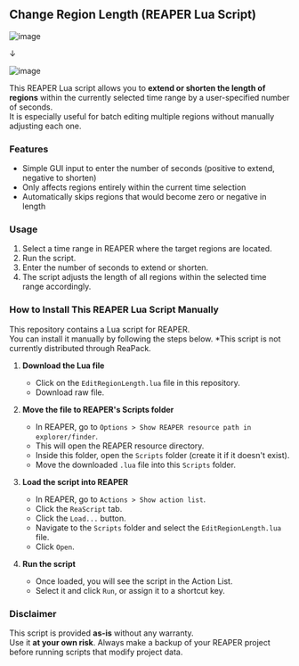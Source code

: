 ## Change Region Length (REAPER Lua Script)


![image](https://github.com/user-attachments/assets/ea466b93-bda8-4827-bd53-eaacf06ebcfd)

↓

![image](https://github.com/user-attachments/assets/6ef741a0-2327-459a-88c4-0683a9786639)



This REAPER Lua script allows you to **extend or shorten the length of regions** within the currently selected time range by a user-specified number of seconds.  
It is especially useful for batch editing multiple regions without manually adjusting each one.

### Features
- Simple GUI input to enter the number of seconds (positive to extend, negative to shorten)
- Only affects regions entirely within the current time selection
- Automatically skips regions that would become zero or negative in length

### Usage
1. Select a time range in REAPER where the target regions are located.
2. Run the script.
3. Enter the number of seconds to extend or shorten.
4. The script adjusts the length of all regions within the selected time range accordingly.


### How to Install This REAPER Lua Script Manually

This repository contains a Lua script for REAPER.  
You can install it manually by following the steps below.
*This script is not currently distributed through ReaPack.

1. **Download the Lua file**
   - Click on the `EditRegionLength.lua` file in this repository.
   - Download raw file.
     
2. **Move the file to REAPER's Scripts folder**

   - In REAPER, go to `Options > Show REAPER resource path in explorer/finder`.
   - This will open the REAPER resource directory.
   - Inside this folder, open the `Scripts` folder (create it if it doesn't exist).
   - Move the downloaded `.lua` file into this `Scripts` folder.

3. **Load the script into REAPER**

   - In REAPER, go to `Actions > Show action list`.
   - Click the `ReaScript` tab.
   - Click the `Load...` button.
   - Navigate to the `Scripts` folder and select the `EditRegionLength.lua` file.
   - Click `Open`.

4. **Run the script**

   - Once loaded, you will see the script in the Action List.
   - Select it and click `Run`, or assign it to a shortcut key.



### Disclaimer

This script is provided **as-is** without any warranty.  
Use it **at your own risk**. Always make a backup of your REAPER project before running scripts that modify project data.
